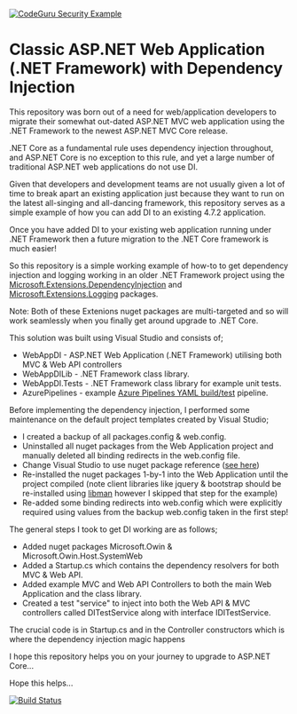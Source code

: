 [![CodeGuru Security Example](https://github.com/PatrickJD/samplecsharpapp/actions/workflows/main.yml/badge.svg)](https://github.com/PatrickJD/samplecsharpapp/actions/workflows/main.yml)

# Classic ASP.NET Web Application (.NET Framework) with Dependency Injection

This repository was born out of a need for web/application developers to migrate their somewhat out-dated ASP.NET MVC web application using the .NET Framework to the newest ASP.NET MVC Core release.

.NET Core as a fundamental rule uses dependency injection throughout, and ASP.NET Core is no exception to this rule, and yet a large number of traditional ASP.NET web applications do not use DI.

Given that developers and development teams are not usually given a lot of time to break apart an existing application just because they want to run on the latest all-singing and all-dancing framework, this repository serves as a simple example of how you can add DI to an existing 4.7.2 application.

Once you have added DI to your existing web application running under .NET Framework then a future migration to the .NET Core framework is much easier!

So this repository is a simple working example of how-to to get dependency injection and logging working in an older .NET Framework project using the [Microsoft.Extensions.DependencyInjection](https://www.nuget.org/packages/Microsoft.Extensions.DependencyInjection/) and [Microsoft.Extensions.Logging](https://www.nuget.org/packages/Microsoft.Extensions.Logging/) packages.

Note: Both of these Extenions nuget packages are multi-targeted and so will work seamlessly when you finally get around upgrade to .NET Core.

This solution was built using Visual Studio and consists of;
- WebAppDI - ASP.NET Web Application (.NET Framework) utilising both MVC & Web API controllers
- WebAppDILib - .NET Framework class library.
- WebAppDI.Tests - .NET Framework class library for example unit tests.
- AzurePipelines - example [Azure Pipelines YAML build/test](https://docs.microsoft.com/en-us/azure/devops/pipelines/yaml-schema?view=azure-devops&tabs=schema) pipeline.

Before implementing the dependency injection, I performed some maintenance on the default project templates created by Visual Studio;
- I created a backup of all packages.config & web.config.
- Uninstalled all nuget packages from the Web Application project and manually deleted all binding redirects in the web.config file.
- Change Visual Studio to use nuget package reference ([see here](https://docs.microsoft.com/en-us/nuget/reference/migrate-packages-config-to-package-reference))
- Re-installed the nuget packages 1-by-1 into the Web Application until the project compiled (note client libraries like jquery & bootstrap should be re-installed using [libman](https://github.com/aspnet/LibraryManager/wiki/Using-LibMan-in-Visual-Studio) however I skipped that step for the example)
- Re-added some binding redirects into web.config which were explicitly required using values from the backup web.config taken in the first step!

The general steps I took to get DI working are as follows;
- Added nuget packages Microsoft.Owin & Microsoft.Owin.Host.SystemWeb
- Added a Startup.cs which contains the dependency resolvers for both MVC & Web API.
- Added example MVC and Web API Controllers to both the main Web Application and the class library.
- Created a test "service" to inject into both the Web API & MVC controllers called DITestService along with interface IDITestService.

The crucial code is in Startup.cs and in the Controller constructors which is where the dependency injection magic happens

I hope this repository helps you on your journey to upgrade to ASP.NET Core...

Hope this helps...

[![Build Status](https://dev.azure.com/f2calv/github/_apis/build/status/f2calv.WebAppDI?branchName=master)](https://dev.azure.com/f2calv/github/_build/latest?definitionId=1&branchName=master)